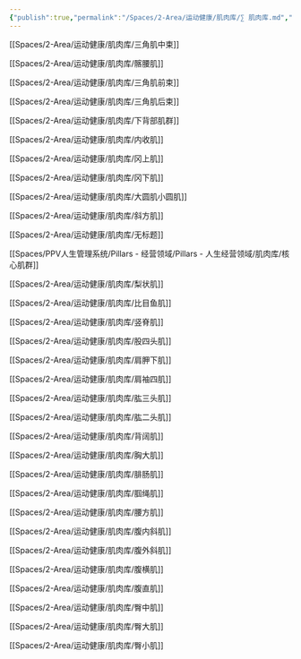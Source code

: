 ```yaml
---
{"publish":true,"permalink":"/Spaces/2-Area/运动健康/肌肉库/∑ 肌肉库.md","created":"2025-07-07","modified":"2025-07-09","published":"2025-07-12T16:18:00.719+08:00","cssclasses":""}
---
```



[[Spaces/2-Area/运动健康/肌肉库/三角肌中束]]

[[Spaces/2-Area/运动健康/肌肉库/髂腰肌]]

[[Spaces/2-Area/运动健康/肌肉库/三角肌前束]]

[[Spaces/2-Area/运动健康/肌肉库/三角肌后束]]

[[Spaces/2-Area/运动健康/肌肉库/下背部肌群]]

[[Spaces/2-Area/运动健康/肌肉库/内收肌]]

[[Spaces/2-Area/运动健康/肌肉库/冈上肌]]

[[Spaces/2-Area/运动健康/肌肉库/冈下肌]]

[[Spaces/2-Area/运动健康/肌肉库/大圆肌小圆肌]]

[[Spaces/2-Area/运动健康/肌肉库/斜方肌]]

[[Spaces/2-Area/运动健康/肌肉库/无标题]]

[[Spaces/PPV人生管理系统/Pillars - 经营领域/Pillars - 人生经营领域/肌肉库/核心肌群]]

[[Spaces/2-Area/运动健康/肌肉库/梨状肌]]

[[Spaces/2-Area/运动健康/肌肉库/比目鱼肌]]

[[Spaces/2-Area/运动健康/肌肉库/竖脊肌]]

[[Spaces/2-Area/运动健康/肌肉库/股四头肌]]

[[Spaces/2-Area/运动健康/肌肉库/肩胛下肌]]

[[Spaces/2-Area/运动健康/肌肉库/肩袖四肌]]

[[Spaces/2-Area/运动健康/肌肉库/肱三头肌]]

[[Spaces/2-Area/运动健康/肌肉库/肱二头肌]]

[[Spaces/2-Area/运动健康/肌肉库/背阔肌]]

[[Spaces/2-Area/运动健康/肌肉库/胸大肌]]

[[Spaces/2-Area/运动健康/肌肉库/腓肠肌]]

[[Spaces/2-Area/运动健康/肌肉库/腘绳肌]]

[[Spaces/2-Area/运动健康/肌肉库/腰方肌]]

[[Spaces/2-Area/运动健康/肌肉库/腹内斜肌]]

[[Spaces/2-Area/运动健康/肌肉库/腹外斜肌]]

[[Spaces/2-Area/运动健康/肌肉库/腹横肌]]

[[Spaces/2-Area/运动健康/肌肉库/腹直肌]]

[[Spaces/2-Area/运动健康/肌肉库/臀中肌]]

[[Spaces/2-Area/运动健康/肌肉库/臀大肌]]

[[Spaces/2-Area/运动健康/肌肉库/臀小肌]]

